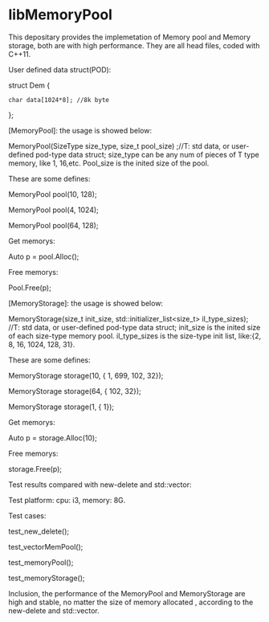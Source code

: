 # libMemoryPool
This depositary provides the implemetation of Memory pool and Memory storage, both are with high performance. They are all head files, coded with C++11.

User defined data struct(POD):

struct Dem {

	char data[1024*8]; //8k byte
	
};

[MemoryPool]: the usage is showed below:

MemoryPool<T>(SizeType size_type, size_t pool_size) ;//T: std data, or user-defined pod-type data struct; size_type can be any num of pieces of T type memory, like 1, 16,etc. Pool_size is the inited size of the pool.

These are some defines:

MemoryPool<Dem> pool(10, 128);
	
MemoryPool<int> pool(4, 1024);
	
MemoryPool<float> pool(64, 128);


Get memorys:

Auto p = pool.Alloc();

Free memorys:

Pool.Free(p);


[MemoryStorage]: the usage is showed below:

MemoryStorage<T>(size_t init_size, std::initializer_list<size_t> il_type_sizes); //T: std data, or user-defined pod-type data struct; init_size is the inited size of each size-type memory pool. il_type_sizes is the size-type init list, like:{2, 8, 16, 1024, 128, 31}.

These are some defines:

MemoryStorage<Dem> storage(10, { 1, 699, 102, 32});
	
MemoryStorage<int> storage(64, { 102, 32});
	
MemoryStorage<char> storage(1, { 1});
	

Get memorys:

Auto p = storage.Alloc(10);

Free memorys:

storage.Free(p);


Test results compared with new-delete and std::vector:

Test platform: cpu: i3, memory: 8G.

Test cases:

test_new_delete();

test_vectorMemPool();

test_memoryPool();

test_memoryStorage();



Inclusion, the performance of the MemoryPool and MemoryStorage are high and stable, no matter the size of memory allocated , according to the new-delete and std::vector.
